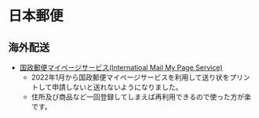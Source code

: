 # 日本郵便

## 海外配送
* [国政郵便マイページサービス(Internatioal Mail My Page Service)](https://www.int-mypage.post.japanpost.jp/mypage/M010100.do)
    * 2022年1月から国政郵便マイページサービスを利用して送り状をプリントして申請しないと送れないようになりました。
    * 住所及び商品など一回登録してしまえば再利用できるので使った方が楽です。

